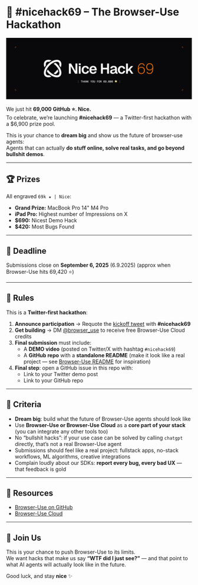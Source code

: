 # 🚀 #nicehack69 – The Browser-Use Hackathon

<img src="./static/nicehack-69.png" alt="NiceHack69 Banner">

We just hit **69,000 GitHub ⭐. Nice.**  
To celebrate, we’re launching **#nicehack69** — a Twitter-first hackathon with a $6,900 prize pool.

This is your chance to **dream big** and show us the future of browser-use agents:  
Agents that can actually **do stuff online, solve real tasks, and go beyond bullshit demos**.

---

## 🏆 Prizes

All engraved `69k ★ | Nice`:

- **Grand Prize:** MacBook Pro 14" M4 Pro
- **iPad Pro:** Highest number of Impressions on X
- **$690:** Nicest Demo Hack
- **$420:** Most Bugs Found

---

## 📅 Deadline

Submissions close on **September 6, 2025** (6.9.2025) (approx when Browser-Use hits 69,420 ⭐)

---

## 📜 Rules

This is a **Twitter-first hackathon**:

1. **Announce participation** → Requote the [kickoff tweet](https://x.com/gregpr07/status/1962682690651701288) with **#nicehack69**
2. **Get building** → DM [@browser_use](https://twitter.com/browser_use) to receive free Browser-Use Cloud credits
3. **Final submission** must include:
   - A **DEMO video** (posted on Twitter/X with hashtag `#nicehack69`)
   - A **GitHub repo** with a **standalone README** (make it look like a real project — see [Browser-Use README](https://github.com/browser-use/browser-use) for inspiration)
4. **Final step**: open a GitHub issue in this repo with:
   - Link to your Twitter demo post
   - Link to your GitHub repo

---

## 🎯 Criteria

- **Dream big**: build what the future of Browser-Use agents should look like
- Use **Browser-Use or Browser-Use Cloud** as a **core part of your stack** (you can integrate any other tools too)
- No “bullshit hacks”: if your use case can be solved by calling `chatgpt` directly, that’s not a real Browser-Use agent
- Submissions should feel like a real project: fullstack apps, no-stack workflows, ML algorithms, creative integrations
- Complain loudly about our SDKs: **report every bug, every bad UX** — that feedback is gold

---

## 🔑 Resources

- [Browser-Use on GitHub](https://github.com/browser-use/browser-use)
- [Browser-Use Cloud](https://cloud.browser-use.com)

---

## 🙌 Join Us

This is your chance to push Browser-Use to its limits.  
We want hacks that make us say **“WTF did I just see?”** — and that point to what AI agents will actually look like in the future.

Good luck, and stay **nice** ✨
